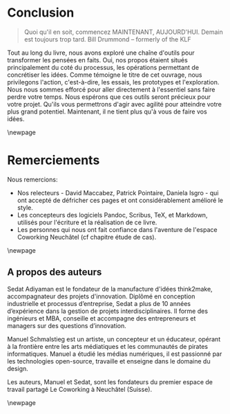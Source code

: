 # Conclusion

> Quoi qu'il en soit, commencez MAINTENANT, AUJOURD'HUI.
> Demain est toujours trop tard.
Bill Drummond – formerly of the KLF

Tout au long du livre, nous avons exploré une chaîne d'outils pour transformer les pensées en faits. Oui, nos propos étaient situés principalement du coté du processus, les opérations permettant de concrétiser les idées. Comme témoigne le titre de cet ouvrage, nous privilegons l'action, c'est-à-dire, les essais, les prototypes et l'exploration. Nous nous sommes efforcé pour aller directement à l'essentiel sans faire perdre votre temps. Nous espérons que ces outils seront précieux pour votre projet. Qu'ils vous permettrons d'agir avec agilité pour atteindre votre plus grand potentiel. Maintenant, il ne tient plus qu'à vous de faire vos idées.


\newpage

# Remerciements

Nous remercions: 

- Nos relecteurs - David Maccabez, Patrick Pointaire, Daniela Isgro - qui ont accepté de défricher ces pages et ont considérablement amélioré le style. 
- Les concepteurs des logiciels Pandoc, Scribus, TeX, et Markdown, utilisés pour l'écriture et la réalisation de ce livre.
- Les personnes qui nous ont fait confiance dans l'aventure de l'espace Coworking Neuchâtel (cf chapitre étude de cas).


\newpage

## A propos des auteurs 

Sedat Adiyaman est le fondateur de la manufacture d'idées think2make, accompagnateur des projets d'innovation. Diplômé en conception industrielle et processus d’entreprise, Sedat a plus de 10 années d’expérience dans la gestion de projets interdisciplinaires. Il forme des ingénieurs et MBA, conseille et accompagne des entrepreneurs et managers sur des questions d’innovation.

Manuel Schmalstieg est un artiste, un concepteur et un éducateur, opérant à la frontière entre les arts médiatiques et les communautés de pirates informatiques. Manuel a étudié les médias numériques, il est passionné par les technologies open-source, travaille et enseigne dans le domaine du design.

Les auteurs, Manuel et Sedat, sont les fondateurs du premier espace de travail partagé Le Coworking à Neuchâtel (Suisse). 

\newpage
